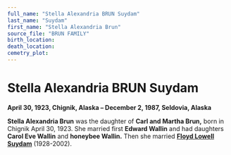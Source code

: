 ```yaml
---
full_name: "Stella Alexandria BRUN Suydam"
last_name: "Suydam"
first_name: "Stella Alexandria Brun"
source_file: "BRUN FAMILY"
birth_location:
death_location:
cemetry_plot: 
---
```

# Stella Alexandria BRUN Suydam

**April 30, 1923, Chignik, Alaska – December 2, 1987, Seldovia, Alaska**

**Stella Alexandria Brun** was the daughter of **Carl and Martha Brun,**
born in Chignik April 30, 1923. She married first **Edward Wallin** and
had daughters **Carol Eve Wallin** and **honeybee Wallin.** Then she
married **[Floyd Lowell Suydam](Suydam%20Family.md)** (1928-2002).

